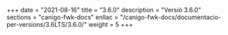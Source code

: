 +++
date        = "2021-08-16"
title       = "3.6.0"
description = "Versió 3.6.0"
sections    = "canigo-fwk-docs"
enllac		= "/canigo-fwk-docs/documentacio-per-versions/3.6LTS/3.6.0/"
weight		= 5
+++

